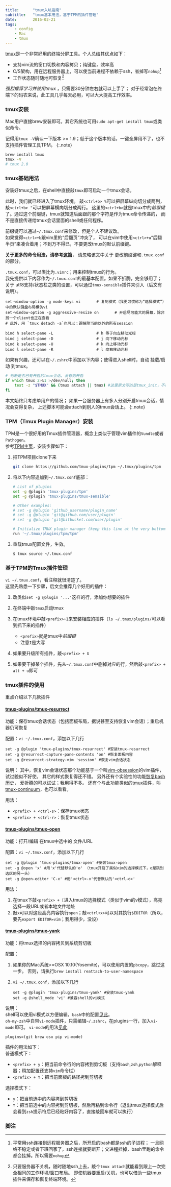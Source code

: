 ```yaml
---
title:      "tmux入坑指南"
subtitle:   "tmux基本用法，基于TPM的插件管理"
date:       2016-02-21
tags:
    - config
    - Mac
    - tmux
---
```


[tmux](https://tmux.github.io/)是一个非常好用的终端分屏工具。个人总结其优点如下：

*	支持vim流的窗口切换和内容拷贝；纯键盘，效率高
*	C/S架构，用在远程服务器上，可以使当前进程不依赖于ssh，省掉写`nohup`[^nohup]
*	工作状态随时随地可恢复[^restore]

*强烈推荐学习并使用tmux* ，只需要30分钟左右就可以上手了；
对于经常泡在终端下的码农来说，此工具几乎每天必用，可以大大提高工作效率。

### tmux安装
Mac用户直接brew安装即可。其它系统也可用`sudo apt-get install tmux`或类似命令。

记得用`tmux -V`确认一下版本 >= 1.9；低于这个版本的话，一键全屏用不了，也不支持插件管理工具TPM。
{:.note}

~~~ zsh
brew install tmux
tmux -V
# tmux 2.0
~~~

### tmux基础用法
安装好tmux之后，在shell中直接敲`tmux`即可启动一个tmux会话。

此时，我们就已经进入了tmux环境。
敲`<ctrl+b> %`可以把屏幕纵向切分成两列，
敲`<ctrl+b> "`可以把屏幕横向切分成两行。
这里的`<ctrl+b>`就是tmux中的*前缀键*了。通过这个前缀键，tmux就知道后面跟的那个字符是作为tmux命令传递的，
而不是直接传递给tmux会话里面的shell或任何程序。

前缀键可以通过`~/.tmux.conf`来修改，但是个人不建议改。  
如果觉得`<ctrl>+b`跟vim里的“后翻页”冲突了，
可以在vim中使用`<ctrl>+u`“后翻半页”来凑合着用；不到万不得已，不要更改tmux的默认前缀键。

**关于更多的命令用法，请参考[这篇](http://kumu-linux.github.io/blog/2013/08/06/tmux/)**，
请忽略该文中关于 更改前缀键和`.tmux.conf`的部分。

`.tmux.conf`，可以类比为`.vimrc`；用来控制tmux的行为。  
我先提供以下内容作为`~/.tmux.conf`的最基本配置。如果不折腾，完全够用了；
关于 utf8支持/状态栏之类的设置，可以通过`tmux-sensible`插件来引入（后文有说明）。

~~~ tmux
set-window-option -g mode-keys vi       # 复制模式（我更习惯称为“选择模式”）中的默认键盘布局模仿vi
set-window-option -g aggressive-resize on       # 开启尽可能大的屏幕，除非另一个client也正在查看
# 此外，用 `tmux detach -a`也可以；踢掉除当前以外的所有session

bind h select-pane -L                   # h 等于向左移动光标
bind j select-pane -D                   # j 向下移动光标
bind k select-pane -U                   # k 向上移动光标
bind l select-pane -R                   # l 向右移动光标
~~~

如果有兴趣，还可以在`~/.zshrc`中添加以下内容；使得进入shell时，自动 挂载/启动 到tmux。

~~~ zsh
# 判断是否已有开启的tmux会话，没有则开启
if which tmux 2>&1 >/dev/null; then
    test -z "$TMUX" && (tmux attach || tmux) #这里原文写的是tmux_init，不好使
fi
~~~

本文始终只考虑单用户的情况；
如果一台服务器上有多人分别开启tmux会话，情况会变得复杂，
上述脚本可能会attach到别人的tmux会话上。
{:.note}


### TPM（Tmux Plugin Manager）安装
TPM是一个很好用的Tmux插件管理器，概念上类似于管理vim插件的`Vundle`或者`Pathogen`。  
参考[TPM主页](https://github.com/tmux-plugins/tpm)，安装步骤如下：

1.	把TPM项目clone下来

	~~~ zsh
	git clone https://github.com/tmux-plugins/tpm ~/.tmux/plugins/tpm
	~~~

2.	将以下内容追加到`~/.tmux.conf`底部：

	~~~ zsh
	# List of plugins
	set -g @plugin 'tmux-plugins/tpm'
	set -g @plugin 'tmux-plugins/tmux-sensible'

	# Other examples:
	# set -g @plugin 'github_username/plugin_name'
	# set -g @plugin 'git@github.com/user/plugin'
	# set -g @plugin 'git@bitbucket.com/user/plugin'

	# Initialize TMUX plugin manager (keep this line at the very bottom of tmux.conf)
	run '~/.tmux/plugins/tpm/tpm'
	~~~

3.	重载tmux配置文件，生效。

	~~~ zsh
	$ tmux source ~/.tmux.conf
	~~~


### 基于TPM的Tmux插件管理
`vi ~/.tmux.conf`，看注释就很清楚了。  
这里先熟悉一下步骤，后文会推荐几个好用的插件：

1.	改类似`set -g @plugin '...'`这样的行，添加你想要的插件
2.	在终端中敲`tmux`启动tmux
2.	在tmux环境中敲`<prefix>+I`来安装相应的插件（`ls ~/.tmux/plugins/`可以看到抓下来的插件）
	
	*	`<prefix>`就是tmux中*前缀键*
	*	注意`I`是大写
3.	如果要升级所有插件，敲`<prefix> + U`
4.	如果要干掉某个插件，先从`~/.tmux.conf`中删掉对应的行，然后敲`<prefix> + alt + u`即可



### tmux插件的使用
重点介绍以下几款插件

####	[tmux-plugins/tmux-resurrect](https://github.com/tmux-plugins/tmux-resurrect)

功能：保存tmux会话状态（包括面板布局，据说甚至支持恢复vim会话）；重启机器仍可恢复

配置：`vi ~/.tmux.conf`，添加以下几行

~~~ tmux
set -g @plugin 'tmux-plugins/tmux-resurrect' #安装tmux-resurrect
set -g @resurrect-capture-pane-contents 'on' #恢复面板内容
set -g @resurrect-strategy-vim 'session' #恢复vim会话状态
~~~

说明：
其中，恢复vim会话状态那个功能基于一个叫[vim-obsession](https://github.com/tpope/vim-obsession)的vim插件，试过貌似不好使。
其它的样式恢复得还不错。
另外还有个实验性的功能[恢复bash历史](https://github.com/tmux-plugins/tmux-resurrect/blob/master/docs/restoring_bash_history.md)，
爱折腾的可以试试；我用得不多。
还有个与此功能类似的tmux插件，叫[tmux-continuum](https://github.com/tmux-plugins/tmux-continuum)，也可以看看。

用法：

*	`<prefix> + <ctrl-s>`：保存tmux状态
*	`<prefix> + <ctrl-r>`：恢复tmux状态

####	[tmux-plugins/tmux-open](https://github.com/tmux-plugins/tmux-open)

功能：打开/编辑 在tmux中选中的 文件/URL

配置：`vi ~/.tmux.conf`，添加以下几行

~~~ tmux
set -g @plugin 'tmux-plugins/tmux-open' #安装tmux-open
set -g @open 'x' #用'x'代替默认的'o' （tmux开启了类似vim的选择模式下，o是跳到选区的另一头）
set -g @open-editor 'C-x' #用'<ctrl>-x'代替默认的'<ctrl-o>'
~~~

用法：

1.	在tmux下敲`<prefix> + [`进入tmux的选择模式（类似于vim的v模式），高亮选择一段URL或者本地文件地址
2.	敲`x`可以对这段高亮内容执行`open`；敲`<ctrl+x>`可以对其执行`$EDITOR`（所以，要先`export EDITOR=vim`；我用得少，没设）

####	[tmux-plugins/tmux-yank](https://github.com/tmux-plugins/tmux-yank)

功能：将tmux选择的内容拷贝到系统剪切板

配置：

1.	如果你的Mac系统>=OSX 10.10(Yosemite)，可以使用内置的`pbcopy`，跳过这一步。
	否则，请执行`brew install reattach-to-user-namespace`
2.	`vi ~/.tmux.conf`，添加以下几行

	~~~ tmux
	set -g @plugin 'tmux-plugins/tmux-yank' #安装tmux-yank
	set -g @shell_mode 'vi' #兼容shell的vi模式
	~~~

说明：  
shell可以使用vi模式以方便编辑，`bash`中的配置[见此](http://blog.sanctum.geek.nz/vi-mode-in-bash/)。  
`oh-my-zsh`中自带`vi-mode`插件，只需编辑`~/.zshrc`，在plugins一行，加入`vi-mode`即可。
`vi-mode`的用法[见此](https://github.com/robbyrussell/oh-my-zsh/tree/master/plugins/vi-mode)

~~~ zshrc
plugins=(git brew osx pip vi-mode)
~~~

插件的用法如下：  
普通模式下：

*	`<prefix> + y`：把当前命令行的内容拷到剪切板（支持`bash`,`zsh`,`python`解释器；稍加配置还支持`vim`命令栏）
*	`<prefix> + Y`：把当前面板的路径拷到剪切板

选择模式下：

*	`y`：把当前选中的内容拷到剪切板
*	`Y`：把当前选中的内容拷到剪切板，然后再粘到命令行（退出tmux选择模式后会看到`zsh`提示符后已经粘好内容了，直接敲回车就可以执行）

### 脚注

[^nohup]:	平常用ssh连接到远程服务器之后，所开启的bash都是ssh的子进程；
	一旦网络不稳定或者下班回家了，ssh连接就要断开；父进程挂掉，bash里跑的命令都会挂掉。所以需要`nohup`

[^restore]:	只要服务器不关机，随时随地ssh上去，敲个`tmux attach`就能看到跟上一次完全相同的工作环境/窗口布局。
	即使机器要重启/关机，也可以借助一些tmux插件来保存和恢复终端环境。

